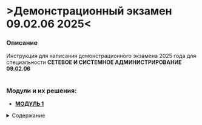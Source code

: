 # >Демонстрационный экзамен 09.02.06 2025< #




### Описание ###

Инструкция для написания демонстрационного экзамена 2025 года для специальности **СЕТЕВОЕ И СИСТЕМНОЕ АДМИНИСТРИРОВАНИЕ 09.02.06**


#


### Модули и их решения: 

+ **[МОДУЛЬ 1](https://github.com/Flicks1383/Demo09.02.06_2025/tree/main/module1)**
<details>
  <summary>Содержание</summary>


+ **[МОДУЛЬ 2](https://github.com/Flicks1383/Demo09.02.06_2025/tree/main/module2)**


#



### Репозитории добряков откуда взят материал:
+ **>[damh66](https://github.com/damh66/demo2025)**
+ **>[ItsLiventsev](https://github.com/ItsLiventsev/NetSys_Demo_2025?tab=readme-ov-file)**
+ **>[abdurrah1m](https://github.com/abdurrah1m/DEMO2025/blob/main/README.md)**
+ **>[doughboyjaba](https://github.com/doughboyjaba/demo25)**
+ **>[каб-220](http://каб-220.рф/ru/demo-2025/modul-1/modul-1-1)**

#



### Решения проблем
